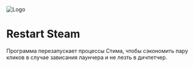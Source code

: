 


![Logo](https://i.ibb.co/qr0q37Y/steam.png)
# Restart Steam

Программа перезапускает процессы Стима, чтобы сэкономить пару кликов
в случае зависания лаунчера и не лезть в дичпетчер.
